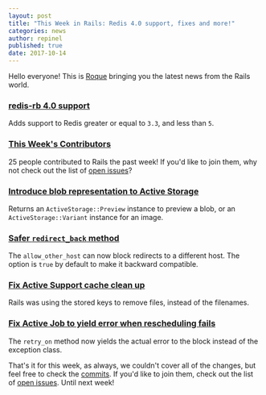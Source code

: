 ```yaml
---
layout: post
title: "This Week in Rails: Redis 4.0 support, fixes and more!"
categories: news
author: repinel
published: true
date: 2017-10-14
---
```


Hello everyone! This is [Roque](https://twitter.com/repinel) bringing you the latest news from the Rails world.

### [redis-rb 4.0 support](https://github.com/rails/rails/pull/30748)

Adds support to Redis greater or equal to `3.3`, and less than `5`.

### [This Week's Contributors](http://contributors.rubyonrails.org/contributors/in-time-window/20171007-20171014)

25 people contributed to Rails the past week! If you'd like to join them, why not check out the list of [open issues](https://github.com/rails/rails/issues)?

### [Introduce blob representation to Active Storage](https://github.com/rails/rails/pull/30868)

Returns an `ActiveStorage::Preview` instance to preview a blob, or an `ActiveStorage::Variant` instance for an image.

### [Safer `redirect_back` method](https://github.com/rails/rails/pull/30850)

The `allow_other_host` can now block redirects to a different host. The option is `true` by default to make it backward compatible.

### [Fix Active Support cache clean up](https://github.com/rails/rails/pull/30789)

Rails was using the stored keys to remove files, instead of the filenames.

### [Fix Active Job to yield error when rescheduling fails](https://github.com/rails/rails/pull/30750)

The `retry_on` method now yields the actual error to the block instead of the exception class.

That's it for this week, as always, we couldn't cover all of the changes, but feel free to check the [commits](https://github.com/rails/rails/compare/master@%7B2017-10-07%7D...@%7B2017-10-14%7D). If you'd like to join them, check out the list of [open issues](https://github.com/rails/rails/issues). Until next week!
